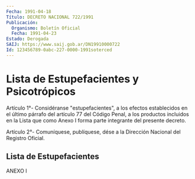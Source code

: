 ```yaml
---
Fecha: 1991-04-18
Título: DECRETO NACIONAL 722/1991
Publicación:
  Organismo: Boletín Oficial
  Fecha: 1991-04-23
Estado: Derogada
SAIJ: https://www.saij.gob.ar/DN19910000722
Id: 123456789-0abc-227-0000-1991soterced
---
```

# Lista de Estupefacientes y Psicotrópicos

<a id="1"></a>
Artículo 1°- Considéranse "estupefacientes", a los efectos establecidos en el último párrafo del artículo 77 del Código Penal, a los productos incluidos en la Lista que como Anexo I forma parte integrante del presente decreto.

<a id="2"></a>
Artículo  2°-  Comuníquese, publíquese, dése a la Dirección Nacional del Registro Oficial.

## Lista de Estupefacientes

ANEXO I